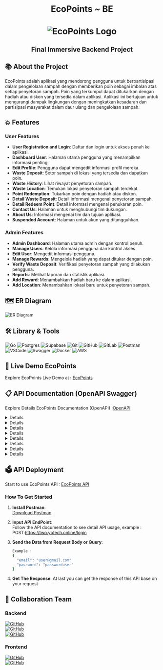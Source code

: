 <div align="center">

# **EcoPoints ~ BE**
# ![EcoPoints Logo](https://i.imgur.com/CWiIsPB.png)
## Final Immersive Backend Project

</div>

## 📚 About the Project

EcoPoints adalah aplikasi yang mendorong pengguna untuk berpartisipasi dalam pengelolaan sampah dengan memberikan poin sebagai imbalan atas setiap penyetoran sampah. Poin yang terkumpul dapat ditukarkan dengan hadiah atau diskon yang tersedia dalam aplikasi. Aplikasi ini bertujuan untuk mengurangi dampak lingkungan dengan meningkatkan kesadaran dan partisipasi masyarakat dalam daur ulang dan pengelolaan sampah.

## 💥 Features 

### User Features 

- **User Registration and Login**: Daftar dan login untuk akses penuh ke aplikasi.
- **Dashboard User**: Halaman utama pengguna yang menampilkan informasi penting.
- **Edit Profile**: Pengguna dapat mengedit informasi profil mereka.
- **Waste Deposit**: Setor sampah di lokasi yang tersedia dan dapatkan poin.
- **Waste History**: Lihat riwayat penyetoran sampah.
- **Waste Location**: Temukan lokasi penyetoran sampah terdekat.
- **Point Redemption**: Tukarkan poin dengan hadiah atau diskon.
- **Detail Waste Deposit**: Detail informasi mengenai penyetoran sampah.
- **Detail Redeem Point**: Detail informasi mengenai penukaran poin.
- **Contact Us**: Halaman untuk menghubungi tim dukungan.
- **About Us**: Informasi mengenai tim dan tujuan aplikasi.
- **Suspended Account**: Halaman untuk akun yang ditangguhkan.

### Admin Features 

- **Admin Dashboard**: Halaman utama admin dengan kontrol penuh.
- **Manage Users**: Kelola informasi pengguna dan kontrol akses.
- **Edit User**: Mengedit informasi pengguna.
- **Manage Rewards**: Mengelola hadiah yang dapat ditukar dengan poin.
- **Verify Waste Deposit**: Verifikasi penyetoran sampah yang dilakukan pengguna.
- **Reports**: Melihat laporan dan statistik aplikasi.
- **Add Reward**: Menambahkan hadiah baru ke dalam aplikasi.
- **Add Location**: Menambahkan lokasi baru untuk penyetoran sampah.

## 🗺️ ER Diagram 

![ER Diagram](https://res.cloudinary.com/duuv3bqdc/image/upload/v1722391307/images/ptiltvwc9c2lpsnl7uv8.png)

## 🛠️ Library & Tools 
![Go](https://img.shields.io/badge/go-%2300ADD8.svg?style=for-the-badge&logo=go&logoColor=white) 
![Postgres](https://img.shields.io/badge/postgres-%23316192.svg?style=for-the-badge&logo=postgresql&logoColor=white) 
![Supabase](https://img.shields.io/badge/Supabase-3ECF8E?style=for-the-badge&logo=supabase&logoColor=white) 
![Git](https://img.shields.io/badge/git-%23F05033.svg?style=for-the-badge&logo=git&logoColor=white) 
![GitHub](https://img.shields.io/badge/github-%23121011.svg?style=for-the-badge&logo=github&logoColor=white) 
![GitLab](https://img.shields.io/badge/gitlab-%23181717.svg?style=for-the-badge&logo=gitlab&logoColor=white) 
![Postman](https://img.shields.io/badge/Postman-FF6C37?style=for-the-badge&logo=postman&logoColor=white) 
![VSCode](https://img.shields.io/badge/VSCode-007ACC?style=for-the-badge&logo=visual-studio-code&logoColor=white)
![Swagger](https://img.shields.io/badge/-Swagger-%23Clojure?style=for-the-badge&logo=swagger&logoColor=white) 
![Docker](https://img.shields.io/badge/docker-%230db7ed.svg?style=for-the-badge&logo=docker&logoColor=white) 
![AWS](https://img.shields.io/badge/AWS-%23FF9900.svg?style=for-the-badge&logo=amazon-aws&logoColor=white)


## 🚀 Live Demo EcoPoints
Explore EcoPoints Live Demo at : [EcoPoints](https://eco-point-ten.vercel.app/)

## 📋 API Documentation (OpenAPI Swagger) 
Explore Details EcoPoints Documentation (OpenAPI) :[OpenAPI](https://app.swaggerhub.com/apis-docs/TNLKFANS/EchoPoint/1.0.0)

<div>
<details>
<User>
<summary>User</summary>
  
  <!---
  | Command | Description |
| --- | --- |
  --->
  
This is an explanation of the User section.
 
<div>
  
| Feature | Endpoint | Param | JWT Token | Function |
| --- | --- | --- | --- | --- |
| POST | /login  | - | NO | User log in  |
| POST | /register | - | NO | User register |
| GET | /user | - | NO | Get user data |
| DELETE | /user | - | YES | Delete an account |
| PUT | /user | - | YES | Update profile |

</details>

<div>
<details>
<User>
<summary>Trash</summary>
  
  <!---
  | Command | Description |
| --- | --- |
  --->
  
This is an explanation of the Trash section.
 
<div>
  
| Feature | Endpoint | Param | JWT Token | Function |
| --- | --- | --- | --- | --- |
| POST | /trash  | - | YES | Add a trash  |
| GET | /trash | - | YES | Get all trash data |
| GET | /trash{trash_id} | trash_id | YES | Get trash by ID |
| DELETE | /trash{trash_id} | trash_id | YES | Delete a trash by ID |
| PUT | /trash{trash_id} | trash_id | YES | Update a trash by ID |

</details>

<div>
<details>
<User>
<summary>Waste Deposit</summary>
  
  <!---
  | Command | Description |
| --- | --- |
  --->
  
This is an explanation of the Waste Deposit section.
 
<div>
  
| Feature | Endpoint | Param | JWT Token | Function |
| --- | --- | --- | --- | --- |
| POST | /deposit  | - | YES | Add a deposit  |
| GET | /deposit | - | YES | Get deposit history |
| PUT | /deposit | trash_id | YES | Update deposit status for approval admin |
| GET | /deposit{deposit_id} | deposit_id | YES | Get a deposit data by ID |

</details>

<div>
<details>
<Reward>
<summary>Reward</summary>
  
  <!---
  | Command | Description |
| --- | --- |
  --->
  
This is an explanation of the Reward section.
 
<div>
  
| Feature | Endpoint | Param | JWT Token | Function |
| --- | --- | --- | --- | --- |
| POST | /reward  | - | YES | Add a reward  |
| GET | /reward | - | NO | Get all reward data |
| GET | /reward{reward_id} | reward_id | NO | Get reward by ID |
| DELETE | /reward{reward_id} | reward_id | YES | Delete a reward by ID |
| PUT | /reward{reward_id} | reward_id | YES | Update a reward by ID |

</details>

<div>
<details>
<Exchange>
<summary>Exchange</summary>
  
  <!---
  | Command | Description |
| --- | --- |
  --->
  
This is an explanation of the Reward Exchange section.
 
<div>
  
| Feature | Endpoint | Param | JWT Token | Function |
| --- | --- | --- | --- | --- |
| POST | /exchange  | - | YES | Add a reward exchange  |
| GET | /exchange | - | YES | Get exchange history |

</details>

<div>
<details>
<Excel>
<summary>Excel</summary>
  
  <!---
  | Command | Description |
| --- | --- |
  --->
  
This is an explanation of the Excel section.
 
<div>
  
| Feature | Endpoint | Param | JWT Token | Function |
| --- | --- | --- | --- | --- |
| GET | /excel | - | YES | Get report with excel |

</details>

<div>
<details>
<Dashboard>
<summary>Dashboard</summary>
  
  <!---
  | Command | Description |
| --- | --- |
  --->
  
This is an explanation of the Dashboard section.
 
<div>
  
| Feature | Endpoint | Param | JWT Token | Function |
| --- | --- | --- | --- | --- |
| GET | /dashboard  | - | YES | Get total user, deposit, and reward exchange count |
| GET | /dashboard/users | - | YES | Get total users information |
| GET | /dashboard/users/{user_id} | user_id | YES | Get users information by ID |
| PUT | /dashboard/users{user_id} | user_id | YES | Update users information |
| DELETE | /dashboard/users{user_id} | user_id | YES | Delete users account |
| GET | /dashboard/depositstat | - | YES | Get deposit statistic data |
| GET | /dashboard/rewardstat | - | YES | Get reawrd statistik data |

</details>

<div>
<details>
<Location>
<summary>Location</summary>
  
  <!---
  | Command | Description |
| --- | --- |
  --->
  
This is an explanation of the Location section.
 
<div>
  
| Feature | Endpoint | Param | JWT Token | Function |
| --- | --- | --- | --- | --- |
| POST | /location  | - | YES | Add a location |
| GET | /location | - | YES | Get location data |

</details>



## 🗳️ API Deployment 
Start to use EcoPoints API : [EcoPoints API](https://two.ybtech.online)

### How To Get Started
1. **Install Postman**:<br>
    [Download Postman](https://www.postman.com/downloads/)
    
2. **Input API EndPoint**:<br>
    Follow the API documentation to see detail API usage, example :<br>
    POST:https://two.ybtech.online/login
    
3. **Send the Data from Request Body or Query**:<br>
    ```bash
    Example :
    {
      "email": "user@gmail.com"
      "password": "passworduser"
    }
    ```
5. **Get The Response**:
    At last you can get the response of this API base on your request

## 🤝 Collaboration Team

### Backend
[![GitHub](https://img.shields.io/badge/Anggi-Eko-%23121011.svg?style=for-the-badge&logo=github&logoColor=white)](https://github.com/gemgum)<br>
[![GitHub](https://img.shields.io/badge/Farah-Raihanunnisa-%23121011.svg?style=for-the-badge&logo=github&logoColor=white)](https://github.com/farahraihan)<br>
[![GitHub](https://img.shields.io/badge/Hafiz-Darmawan-%23121011.svg?style=for-the-badge&logo=github&logoColor=white)](https://github.com/hfzdrmwn96)<br>

### Frontend
[![GitHub](https://img.shields.io/badge/Henry-Rivardo-%23121011.svg?style=for-the-badge&logo=github&logoColor=white)](https://github.com/HenryRivardo07)<br>
[![GitHub](https://img.shields.io/badge/Ardi-S-%23121011.svg?style=for-the-badge&logo=github&logoColor=white)](https://github.com/ardii2711)<br>
